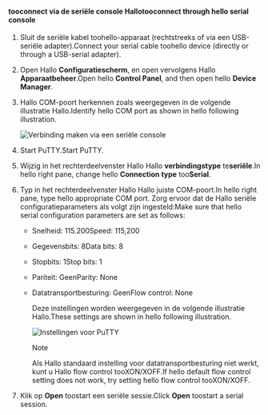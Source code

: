 <!--author=SharS last changed: 9/17/15-->

#### <a name="tooconnect-through-hello-serial-console"></a><span data-ttu-id="584dc-101">tooconnect via de seriële console Hallo</span><span class="sxs-lookup"><span data-stu-id="584dc-101">tooconnect through hello serial console</span></span>
1. <span data-ttu-id="584dc-102">Sluit de seriële kabel toohello-apparaat (rechtstreeks of via een USB-seriële adapter).</span><span class="sxs-lookup"><span data-stu-id="584dc-102">Connect your serial cable toohello device (directly or through a USB-serial adapter).</span></span>
2. <span data-ttu-id="584dc-103">Open Hallo **Configuratiescherm**, en open vervolgens Hallo **Apparaatbeheer**.</span><span class="sxs-lookup"><span data-stu-id="584dc-103">Open hello **Control Panel**, and then open hello **Device Manager**.</span></span>
3. <span data-ttu-id="584dc-104">Hallo COM-poort herkennen zoals weergegeven in de volgende illustratie Hallo.</span><span class="sxs-lookup"><span data-stu-id="584dc-104">Identify hello COM port as shown in hello following illustration.</span></span>
   
     ![Verbinding maken via een seriële console](./media/storsimple-use-putty/HCS_ConnectingDeviceS-include.png)
4. <span data-ttu-id="584dc-106">Start PuTTY.</span><span class="sxs-lookup"><span data-stu-id="584dc-106">Start PuTTY.</span></span> 
5. <span data-ttu-id="584dc-107">Wijzig in het rechterdeelvenster Hallo Hallo **verbindingstype** te**seriële**.</span><span class="sxs-lookup"><span data-stu-id="584dc-107">In hello right pane, change hello **Connection type** too**Serial**.</span></span>
6. <span data-ttu-id="584dc-108">Typ in het rechterdeelvenster Hallo Hallo juiste COM-poort.</span><span class="sxs-lookup"><span data-stu-id="584dc-108">In hello right pane, type hello appropriate COM port.</span></span> <span data-ttu-id="584dc-109">Zorg ervoor dat de Hallo seriële configuratieparameters als volgt zijn ingesteld:</span><span class="sxs-lookup"><span data-stu-id="584dc-109">Make sure that hello serial configuration parameters are set as follows:</span></span>
   
   * <span data-ttu-id="584dc-110">Snelheid: 115.200</span><span class="sxs-lookup"><span data-stu-id="584dc-110">Speed: 115,200</span></span>
   * <span data-ttu-id="584dc-111">Gegevensbits: 8</span><span class="sxs-lookup"><span data-stu-id="584dc-111">Data bits: 8</span></span>
   * <span data-ttu-id="584dc-112">Stopbits: 1</span><span class="sxs-lookup"><span data-stu-id="584dc-112">Stop bits: 1</span></span>
   * <span data-ttu-id="584dc-113">Pariteit: Geen</span><span class="sxs-lookup"><span data-stu-id="584dc-113">Parity: None</span></span>
   * <span data-ttu-id="584dc-114">Datatransportbesturing: Geen</span><span class="sxs-lookup"><span data-stu-id="584dc-114">Flow control: None</span></span>
     
     <span data-ttu-id="584dc-115">Deze instellingen worden weergegeven in de volgende illustratie Hallo.</span><span class="sxs-lookup"><span data-stu-id="584dc-115">These settings are shown in hello following illustration.</span></span>
     
     ![Instellingen voor PuTTY](./media/storsimple-use-putty/HCS_PuttyConfig-include.png) 
     
     > [!NOTE]
     > <span data-ttu-id="584dc-117">Als Hallo standaard instelling voor datatransportbesturing niet werkt, kunt u Hallo flow control tooXON/XOFF.</span><span class="sxs-lookup"><span data-stu-id="584dc-117">If hello default flow control setting does not work, try setting hello flow control tooXON/XOFF.</span></span>
     > 
     > 
7. <span data-ttu-id="584dc-118">Klik op **Open** toostart een seriële sessie.</span><span class="sxs-lookup"><span data-stu-id="584dc-118">Click **Open** toostart a serial session.</span></span>

